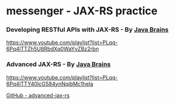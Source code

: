 # messenger - JAX-RS practice

### Developing RESTful APIs with JAX-RS - By [Java Brains](https://www.youtube.com/@Java.Brains)

https://www.youtube.com/playlist?list=PLqq-6Pq4lTTZh5U8RbdXq0WaYvZBz2rbn


### Advanced JAX-RS - By [Java Brains](https://www.youtube.com/@Java.Brains)

https://www.youtube.com/playlist?list=PLqq-6Pq4lTTY40IcG584ynNqibMc1heIa

[GitHub - advanced-jax-rs](https://github.com/siddarthmishra/advanced-jax-rs)
